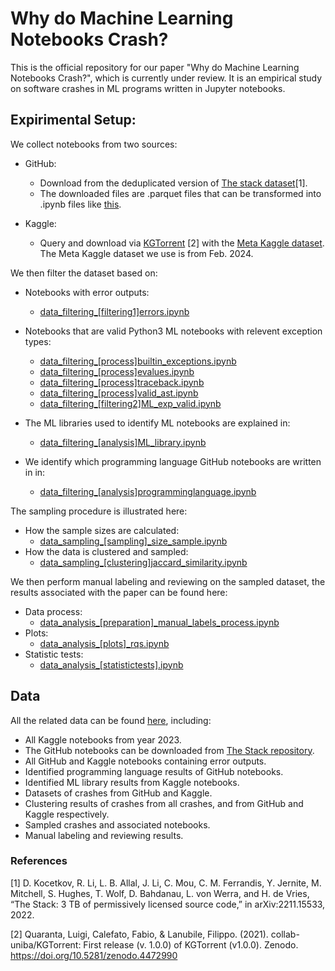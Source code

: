 # Why do Machine Learning Notebooks Crash?

This is the official repository for our paper "Why do Machine Learning Notebooks Crash?", which is currently under review.
It is an empirical study on software crashes in ML programs written in Jupyter notebooks.

## Expirimental Setup:

We collect notebooks from two sources:
* GitHub:
    + Download from the deduplicated version of [The stack dataset](https://huggingface.co/datasets/bigcode/the-stack-dedup/tree/main/data/jupyter-notebook)[1]. 
    + The downloaded files are .parquet files that can be transformed into .ipynb files like [this](./nbdata_github_thestack/parquet_to_nbs.ipynb).

* Kaggle:
    + Query and download via [KGTorrent](https://github.com/collab-uniba/KGTorrent) [2] with the [Meta Kaggle dataset](https://www.kaggle.com/datasets/kaggle/meta-kaggle). The Meta Kaggle dataset we use is from Feb. 2024.

We then filter the dataset based on:
* Notebooks with error outputs:
    + [data_filtering_[filtering1]errors.ipynb](./data_filtering_[filtering1]errors.ipynb)
* Notebooks that are valid Python3 ML notebooks with relevent exception types:
    + [data_filtering_[process]builtin_exceptions.ipynb](./data_filtering_[process]builtin_exceptions.ipynb)
    + [data_filtering_[process]evalues.ipynb](./data_filtering_[process]evalues.ipynb)
    + [data_filtering_[process]traceback.ipynb](./data_filtering_[process]traceback.ipynb)
    + [data_filtering_[process]valid_ast.ipynb](./data_filtering_[process]valid_ast.ipynb)
    + [data_filtering_[filtering2]ML_exp_valid.ipynb](./data_filtering_[filtering2]ML_exp_valid.ipynb)

* The ML libraries used to identify ML notebooks are explained in:
    + [data_filtering_[analysis]ML_library.ipynb](./data_filtering_[analysis]ML_library.ipynb)

* We identify which programming language GitHub notebooks are written in in:
    + [data_filtering_[analysis]programminglanguage.ipynb](./data_filtering_[analysis]programminglanguage.ipynb)

The sampling procedure is illustrated here:
* How the sample sizes are calculated:
    + [data_sampling_[sampling]_size_sample.ipynb](./data_sampling_[sampling]_size_sample.ipynb)
* How the data is clustered and sampled:
    + [data_sampling_[clustering]jaccard_similarity.ipynb](./data_sampling_[clustering]jaccard_similarity.ipynb)

We then perform manual labeling and reviewing on the sampled dataset, the results associated with the paper can be found here:
* Data process:
    + [data_analysis_[preparation]_manual_labels_process.ipynb](./data_analysis_[preparation]_manual_labels_process.ipynb)
* Plots:
    + [data_analysis_[plots]_rqs.ipynb](./data_analysis_[plots]_rqs.ipynb)
* Statistic tests:
    + [data_analysis_[statistictests].ipynb](./data_analysis_[statistictests].ipynb)

## Data
All the related data can be found [here](https://doi.org/10.5281/zenodo.14070488), including:
* All Kaggle notebooks from year 2023.
* The GitHub notebooks can be downloaded from [The Stack repository](https://huggingface.co/datasets/bigcode/the-stack-dedup/tree/main/data/jupyter-notebook).
* All GitHub and Kaggle notebooks containing error outputs.
* Identified programming language results of GitHub notebooks.
* Identified ML library results from Kaggle notebooks.
* Datasets of crashes from GitHub and Kaggle.
* Clustering results of crashes from all crashes, and from GitHub and Kaggle respectively.
* Sampled crashes and associated notebooks.
* Manual labeling and reviewing results.


### References
[1] D. Kocetkov, R. Li, L. B. Allal, J. Li, C. Mou, C. M. Ferrandis, Y. Jernite, M. Mitchell, S. Hughes, T. Wolf, D. Bahdanau, L. von Werra, and H. de Vries, “The Stack: 3 TB of permissively licensed source code,” in arXiv:2211.15533, 2022.

[2] Quaranta, Luigi, Calefato, Fabio, & Lanubile, Filippo. (2021). collab-uniba/KGTorrent: First release (v. 1.0.0) of KGTorrent (v1.0.0). Zenodo. https://doi.org/10.5281/zenodo.4472990